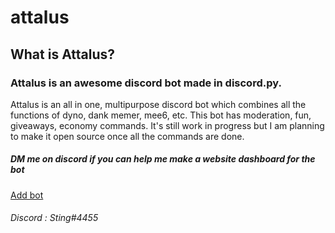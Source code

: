 # attalus
<h2>What is Attalus?</h2>
<h3>Attalus is an awesome discord bot made in discord.py.</h3>
<p>Attalus is an all in one, multipurpose discord bot which combines all the functions of dyno, dank memer, mee6, etc. This bot has moderation, fun, giveaways, economy commands. It's still work in progress but I am planning to make it open source once all the commands are done.</p>
<h5>DM me on discord if you can help me make a website dashboard for the bot</h5>
<a href="https://discord.com/api/oauth2/authorize?client_id=744760314599309315&permissions=8&scope=bot">Add bot</a>
<h6>Discord : Sting#4455</h6
